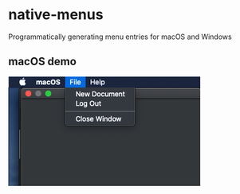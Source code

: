 # native-menus
Programmatically generating menu entries for macOS and Windows

## macOS demo
![macOS Demo](macOS.png)